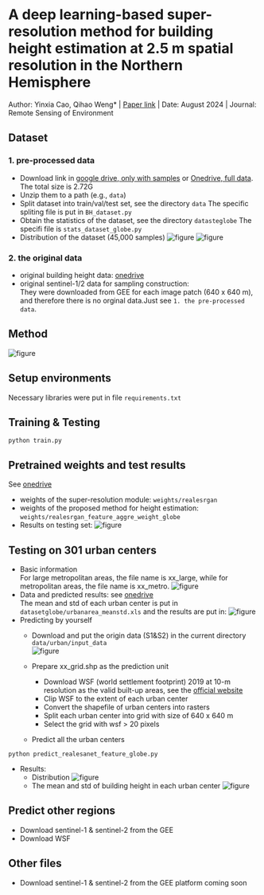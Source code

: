 # A deep learning-based super-resolution method for building height estimation at 2.5 m spatial resolution in the Northern Hemisphere
Author: Yinxia Cao, Qihao Weng* | [Paper link](https://www.sciencedirect.com/science/article/pii/S0034425724002591) | Date: August 2024 | Journal: Remote Sensing of Environment 

## Dataset
### 1. pre-processed data
- Download link in [google drive, only with samples](https://drive.google.com/drive/folders/1ngeSyPWOUkj0DTS4M1zuSsbIdYeAHHhS?usp=drive_link) or [Onedrive, full data](https://1drv.ms/f/s!AsLBo0q3zUjCgYRfYHgM8oSZqFsiFg?e=YfJTuf). The total size is 2.72G    
- Unzip them to a path (e.g., `data`)
- Split dataset into train/val/test set, see the directory `data`
 The specific spliting file is put in `BH_dataset.py`
- Obtain the statistics of the dataset, see the directory  `datasteglobe` 
The specifi file is `stats_dataset_globe.py`    
- Distribution of the dataset (45,000 samples)
![figure](assets/Figure%201.JPG) 
![figure](assets/Figure%202.JPG) 

### 2. the original data
- original building height data: [onedrive](https://1drv.ms/f/s!AsLBo0q3zUjCgYRfYHgM8oSZqFsiFg?e=YfJTuf)
- original sentinel-1/2 data for sampling construction:   
They were downloaded from GEE for each image patch (640 x 640 m), and therefore there is no orginal data.Just see `1. the pre-processed data`.


## Method
![figure](assets/Figure%203.jpg)

## Setup environments
Necessary libraries were put in file `requirements.txt`


## Training & Testing
```commandline
python train.py
```

## Pretrained weights and test results
See [onedrive](https://1drv.ms/f/s!AsLBo0q3zUjCgYRfYHgM8oSZqFsiFg?e=YfJTuf)
- weights of the super-resolution module: `weights/realesrgan`
- weights of the proposed method for height estimation: `weights/realesrgan_feature_aggre_weight_globe`
- Results on testing set:
![figure](assets/Figure%209.JPG)

## Testing on 301 urban centers
- Basic information   
  For large metropolitan areas, the file name is xx_large, while for metropolitan areas, the file name is xx_metro.
![figure](assets/urbancenter.png)
- Data and predicted results: see [onedrive](https://1drv.ms/f/s!AsLBo0q3zUjCgYRfYHgM8oSZqFsiFg?e=YfJTuf)  
The mean and std of each urban center is put in `datasetglobe/urbanarea_meanstd.xls` and the results are put in:
![figure](assets/predicted_results.png)
- Predicting by yourself
  - Download and put the origin data (S1&S2) in the current directory `data/urban/input_data`  
![figure](assets/input_data.png)
  - Prepare xx_grid.shp as the prediction unit
    - Download WSF (world settlement footprint) 2019 at 10-m resolution as the valid built-up areas, see the [official website](https://download.geoservice.dlr.de/WSF2019/)
    - Clip WSF to the extent of each urban center
    - Convert the shapefile of urban centers into rasters
    - Split each urban center into grid with size of 640 x 640 m
    - Select the grid with wsf > 20 pixels

  - Predict all the urban centers
```commandline
python predict_realesanet_feature_globe.py
```
- Results:
    -  Distribution
![figure](assets/Figure%2010.jpg)
    - The mean and std of building height in each urban center
![figure](assets/Figure%2011.JPG)


## Predict other regions
- Download sentinel-1 & sentinel-2 from the GEE
- Download WSF 


## Other files
- Download sentinel-1 & sentinel-2 from the GEE platform
coming soon